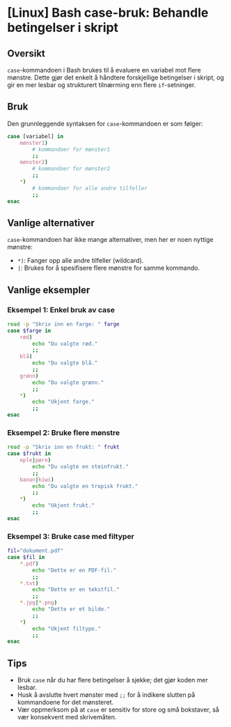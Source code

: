 # [Linux] Bash case-bruk: Behandle betingelser i skript

## Oversikt
`case`-kommandoen i Bash brukes til å evaluere en variabel mot flere mønstre. Dette gjør det enkelt å håndtere forskjellige betingelser i skript, og gir en mer lesbar og strukturert tilnærming enn flere `if`-setninger.

## Bruk
Den grunnleggende syntaksen for `case`-kommandoen er som følger:

```bash
case [variabel] in
    mønster1)
        # kommandoer for mønster1
        ;;
    mønster2)
        # kommandoer for mønster2
        ;;
    *)
        # kommandoer for alle andre tilfeller
        ;;
esac
```

## Vanlige alternativer
`case`-kommandoen har ikke mange alternativer, men her er noen nyttige mønstre:

- `*)`: Fanger opp alle andre tilfeller (wildcard).
- `|`: Brukes for å spesifisere flere mønstre for samme kommando.

## Vanlige eksempler

### Eksempel 1: Enkel bruk av case
```bash
read -p "Skriv inn en farge: " farge
case $farge in
    rød)
        echo "Du valgte rød."
        ;;
    blå)
        echo "Du valgte blå."
        ;;
    grønn)
        echo "Du valgte grønn."
        ;;
    *)
        echo "Ukjent farge."
        ;;
esac
```

### Eksempel 2: Bruke flere mønstre
```bash
read -p "Skriv inn en frukt: " frukt
case $frukt in
    eple|pære)
        echo "Du valgte en steinfrukt."
        ;;
    banan|kiwi)
        echo "Du valgte en tropisk frukt."
        ;;
    *)
        echo "Ukjent frukt."
        ;;
esac
```

### Eksempel 3: Bruke case med filtyper
```bash
fil="dokument.pdf"
case $fil in
    *.pdf)
        echo "Dette er en PDF-fil."
        ;;
    *.txt)
        echo "Dette er en tekstfil."
        ;;
    *.jpg|*.png)
        echo "Dette er et bilde."
        ;;
    *)
        echo "Ukjent filtype."
        ;;
esac
```

## Tips
- Bruk `case` når du har flere betingelser å sjekke; det gjør koden mer lesbar.
- Husk å avslutte hvert mønster med `;;` for å indikere slutten på kommandoene for det mønsteret.
- Vær oppmerksom på at `case` er sensitiv for store og små bokstaver, så vær konsekvent med skrivemåten.